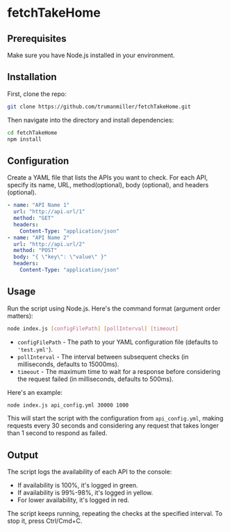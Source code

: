 # fetchTakeHome

## Prerequisites

Make sure you have Node.js installed in your environment.

## Installation

First, clone the repo:

```bash
git clone https://github.com/trumanmiller/fetchTakeHome.git
```

Then navigate into the directory and install dependencies:

```bash
cd fetchTakeHome
npm install
```

## Configuration

Create a YAML file that lists the APIs you want to check. For each API, specify its name, URL, method(optional), body (optional), and headers (optional).

```yaml
- name: "API Name 1"
  url: "http://api.url/1"
  method: "GET"
  headers:
    Content-Type: "application/json"
- name: "API Name 2"
  url: "http://api.url/2"
  method: "POST"
  body: "{ \"key\": \"value\" }"
  headers:
    Content-Type: "application/json"
```

## Usage

Run the script using Node.js. Here's the command format (argument order matters):

```bash
node index.js [configFilePath] [pollInterval] [timeout]
```

- `configFilePath` - The path to your YAML configuration file (defaults to `'test.yml'`).
- `pollInterval` - The interval between subsequent checks (in milliseconds, defaults to 15000ms).
- `timeout` - The maximum time to wait for a response before considering the request failed (in milliseconds, defaults to 500ms).

Here's an example:

```bash
node index.js api_config.yml 30000 1000
```

This will start the script with the configuration from `api_config.yml`, making requests every 30 seconds and considering any request that takes longer than 1 second to respond as failed.

## Output

The script logs the availability of each API to the console:

- If availability is 100%, it's logged in green.
- If availability is 99%-98%, it's logged in yellow.
- For lower availability, it's logged in red.


The script keeps running, repeating the checks at the specified interval. To stop it, press Ctrl/Cmd+C.
